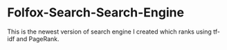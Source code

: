 # Folfox-Search-Search-Engine
This is the newest version of search engine I created which ranks using tf-idf and PageRank.
